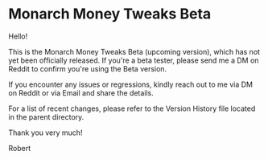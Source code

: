 # Monarch Money Tweaks Beta

Hello!

This is the Monarch Money Tweaks Beta (upcoming version), which has not yet been officially released. If you're a beta tester, please send me a DM on Reddit to confirm you're using the Beta version.

If you encounter any issues or regressions, kindly reach out to me via DM on Reddit or via Email and share the details.

For a list of recent changes, please refer to the Version History file located in the parent directory.

Thank you very much!

Robert
